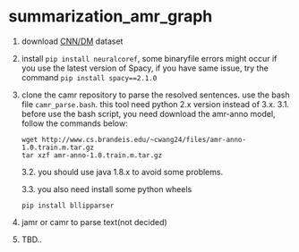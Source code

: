 # summarization_amr_graph

1. download [CNN/DM](https://cs.nyu.edu/~kcho/DMQA/) dataset
2. install ```pip install neuralcoref```, some binaryfile errors might occur if you use the latest version of Spacy, if you have same issue, try the command ```pip install spacy==2.1.0```
3. clone the camr repository to parse the resolved sentences. use the bash file ```camr_parse.bash```. this tool need python 2.x version instead of 3.x.
    3.1. before use the bash script, you need download the amr-anno model, follow the commands below:
    ```
    wget http://www.cs.brandeis.edu/~cwang24/files/amr-anno-1.0.train.m.tar.gz
    tar xzf amr-anno-1.0.train.m.tar.gz
    ```
    3.2. you should use java 1.8.x to avoid some problems.

    3.3. you also need install some python wheels
    ```
    pip install bllipparser
    ```

3. jamr or camr to parse text(not decided)
4. TBD..